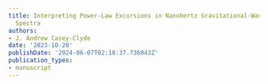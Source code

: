 ```yaml
---
title: Interpreting Power-Law Excursions in Nanohertz Gravitational-Wave Background
  Spectra
authors:
- J. Andrew Casey-Clyde
date: '2023-10-20'
publishDate: '2024-06-07T02:18:37.736843Z'
publication_types:
- manuscript
---
```

